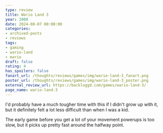 ```yaml
---
type: review
title: Wario Land 3
year: 2000
date: 2024-08-07 00:00:00
categories:
- archived-posts
- reviews
tags:
- gaming
- wario-land
- mario
draft: false
rating: 4
has_spoilers: false
fanart_url: /thoughts/reviews/games/img/wario-land-3_fanart.png
poster_url: /thoughts/reviews/games/img/wario-land-3_poster.png
external_review_url: https://backloggd.com/games/wario-land-3/
page_name: wario-land-3
---
```


I'd probably have a much tougher time with this if I didn't grow up with it, but it definitely felt a lot less difficult than when I was a kid.

The early game before you get a lot of your movement powerups is too slow, but it picks up pretty fast around the halfway point.

							